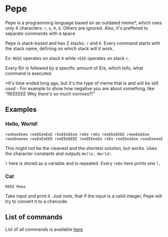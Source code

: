 # Pepe

Pepe is a programming language based on an outdated meme*, which uses only 4 characters: `r`, `e`, `R`, `E`. Others are ignored. Also, it's preffered to separate commands with a space

Pepe is stack-based and has 2 stacks: `r` and `R`. Every command starts with the stack name, defining on which stack will it work.

Ex: `REEE` operates on stack `R` while `rEEE` operates on stack `r`.

Every R/r is followed by a specific amount of E/e, which tells, what command is executed.

\*It's time ended long ago, but it's the type of meme that is and will be still *used* - For example to show how negative you are about something, like "REEEEEE Why there's so much normies?!"

## Examples

### Hello, World!

```
reeEeeEeee reeEEeeEeE rEeEEeEEee reEe reEe reeEEeEEEE reeeEeEEee reeeEeeeee reeEeEeEEE reeEEeEEEE reeEEEeeEe reEe reeEEeeEee reeeEeeeeE
```

This might not be the cleanest and the shortest solution, but works. Uses the character constants and outputs `Hello, World!`.

`l` here is stored as a variable and is repeated. Every `reEe` here prints one `l`.

### Cat

```
REEE Reee 
```

Take input and print it. Just note, that if the input is a valid integer, Pepe will try to convert it to a charcode.

## List of commands

List of all commands is available [here](commands.md)
